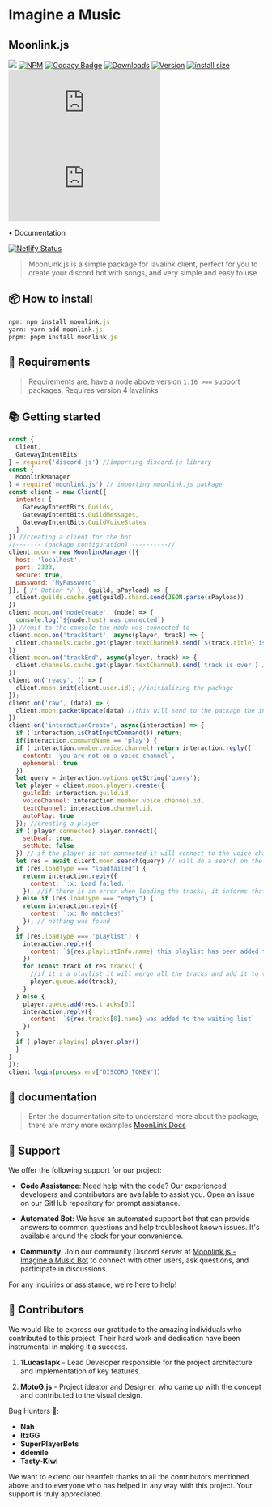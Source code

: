 # Imagine a Music

## Moonlink.js

<img src='https://cdn.discordapp.com/attachments/1019979902411350016/1082098052808052816/114_Sem_Titulo_20230222123935.png'></img>
[![NPM](https://nodei.co/npm/moonlink.js.png)]([https:/nodei.co/npm/moonlink.js)
[![Codacy Badge](https://app.codacy.com/project/badge/Grade/7dd9288acdc94dacaa11ad80f36a9bd3)](https://www.codacy.com/gh/1Lucas1apk/moonlink.js/dashboard?utm_source=github.com&utm_medium=referral&utm_content=1Lucas1apk/moonlink.js&utm_campaign=Badge_Grade) [![Downloads](https://img.shields.io/npm/dt/moonlink.js.svg?color=3884FF)](https://www.npmjs.com/package/moonlink.js) [![Version](https://img.shields.io/npm/v/moonlink.js.svg?color=3884FF&label=version)](https://www.npmjs.com/package/moonlink.js) [![install size](https://packagephobia.com/badge?p=moonlink.js)](https://packagephobia.com/result?p=moonlink.js) ![vulnabilites](https://img.shields.io/snyk/vulnerabilities/npm/moonlink.js) ![node](https://img.shields.io/node/v/moonlink.js)

• Documentation

[![Netlify Status](https://api.netlify.com/api/v1/badges/4f4a2a64-a8db-4db3-ad1d-0c4ac7274d0e/deploy-status)](https://app.netlify.com/sites/moonlinkjs/deploys)

> MoonLink.js is a simple package for lavalink client, perfect for you to create your discord bot with songs, and very simple and easy to use.

## 📦 How to install

```js
npm: npm install moonlink.js
yarn: yarn add moonlink.js
pnpm: pnpm install moonlink.js
```

## 🎲 Requirements

> Requirements are, have a node above version `1.16 >==` support packages, Requires version 4 lavalinks

## 📚 Getting started

```js
const {
  Client,
  GatewayIntentBits
} = require('discord.js') //importing discord.js library
const {
  MoonlinkManager
} = require('moonlink.js') // importing moonlink.js package
const client = new Client({
  intents: [
    GatewayIntentBits.Guilds,
    GatewayIntentBits.GuildMessages,
    GatewayIntentBits.GuildVoiceStates
  ]
}) //creating a client for the bot
//------- (package configuration) ----------//
client.moon = new MoonlinkManager([{
  host: 'localhost',
  port: 2333,
  secure: true,
  password: 'MyPassword'
}], { /* Option */ }, (guild, sPayload) => {
  client.guilds.cache.get(guild).shard.send(JSON.parse(sPayload))
})
client.moon.on('nodeCreate', (node) => {
  console.log(`${node.host} was connected`)
}) //emit to the console the node was connected to
client.moon.on('trackStart', async(player, track) => {
  client.channels.cache.get(player.textChannel).send(`${track.title} is playing now`) //when the player starts it will send a message to the channel where the command was executed
})
client.moon.on('trackEnd', async(player, track) => {
  client.channels.cache.get(player.textChannel).send(`track is over`) //when the player starts it will send a message to the channel where the command was executed
})
client.on('ready', () => {
  client.moon.init(client.user.id); //initializing the package
});
client.on('raw', (data) => {
  client.moon.packetUpdate(data) //this will send to the package the information needed for the package to work properly
})
client.on('interactionCreate', async(interaction) => {
  if (!interaction.isChatInputCommand()) return;
  if(interaction.commandName == 'play') {
  if (!interaction.member.voice.channel) return interaction.reply({
    content: `you are not on a voice channel`,
    ephemeral: true
  })
  let query = interaction.options.getString('query');
  let player = client.moon.players.create({
    guildId: interaction.guild.id,
    voiceChannel: interaction.member.voice.channel.id,
    textChannel: interaction.channel.id,
    autoPlay: true
  }); //creating a player
  if (!player.connected) player.connect({
    setDeaf: true,
    setMute: false
  }) // if the player is not connected it will connect to the voice channel
  let res = await client.moon.search(query) // will do a search on the video informed in the query
  if (res.loadType === "loadfailed") {
    return interaction.reply({
      content: `:x: Load failed. `
    }); //if there is an error when loading the tracks, it informs that there is an error
  } else if (res.loadType === "empty") {
    return interaction.reply({
      content: `:x: No matches!`
    }); // nothing was found
  }
  if (res.loadType === 'playlist') {
    interaction.reply({
      content: `${res.playlistInfo.name} this playlist has been added to the waiting list`
    })
    for (const track of res.tracks) {
      //if it's a playlist it will merge all the tracks and add it to the queue
      player.queue.add(track);
    }
  } else {
    player.queue.add(res.tracks[0])
    interaction.reply({
      content: `${res.tracks[0].name} was added to the waiting list`
    })
  }
  if (!player.playing) player.play()
  }
}
});
client.login(process.env["DISCORD_TOKEN"])
```

## 📖 documentation

> Enter the documentation site to understand more about the package, there are many more examples [MoonLink Docs](https://moonlink.js.org)

## 🛟 Support

We offer the following support for our project:

- **Code Assistance**: Need help with the code? Our experienced developers and contributors are available to assist you. Open an issue on our GitHub repository for prompt assistance.

- **Automated Bot**: We have an automated support bot that can provide answers to common questions and help troubleshoot known issues. It's available around the clock for your convenience.

- **Community**: Join our community Discord server at [Moonlink.js - Imagine a Music Bot](https://discord.gg/xQq2A8vku3) to connect with other users, ask questions, and participate in discussions.

For any inquiries or assistance, we're here to help!


## 🫶 Contributors

We would like to express our gratitude to the amazing individuals who contributed to this project. Their hard work and dedication have been instrumental in making it a success.

1. **1Lucas1apk** - Lead Developer responsible for the project architecture and implementation of key features.

2. **MotoG.js** - Project ideator and Designer, who came up with the concept and contributed to the visual design.

Bug Hunters 🐛:

- **Nah**
- **ItzGG**
- **SuperPlayerBots**
- **ddemile**
- **Tasty-Kiwi**

We want to extend our heartfelt thanks to all the contributors mentioned above and to everyone who has helped in any way with this project. Your support is truly appreciated.
